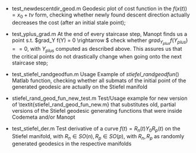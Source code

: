 - test\_newdescentdir\_geod.m 
Geodesic plot of cost function in the $f(x(t)) = x_0 + tv$ form, checking whether newly found descent direction actually decreases the cost (after an initial stale point);

- test\_yplus\_grad.m
At the end of every staircase step, Manopt finds us a point s.t. $grad_Y f(Y) = 0 \rightarrow $ check whether $grad_{Y_{plus}} f(Y_{plus}) == 0$, with $Y_{plus}$ computed as described above. This assures us that the critical points do not drastically change when going onto the next staircase step;

- test\_stiefel\_randgeodfun.m
Usage Example of $stiefel\_randgeodfun()$ Matlab function, checking whether all submats of the initial point of the generated geodesic are actually on the Stiefel manifold

- stiefel\_rand\_geod\_fun\_new\_test.m
Test/Usage example for new version of \textit{stiefel\_rand\_geod\_fun\_new.m} that substitutes old, partial versions of the Stiefel geodesic generating functions that were inside Codemeta and/or Manopt

- test\_stiefel\_der.m
Test derivative of a curve $f(t) = R_n(t) Y_0 R_p(t)$ on the Stiefel manifold, with $R_n \in SO(n), R_p \in SO(p)$, with $R_n, R_p$ as randomly generated geodesics in the respective manifolds